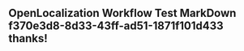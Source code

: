 <properties
ms.topic="hero-topic"
ms.test1="hero-topic"
ms.test2="test"/>

## OpenLocalization Workflow Test MarkDown f370e3d8-8d33-43ff-ad51-1871f101d433 thanks!
<!--HONumber=Mar16_HO4-->
